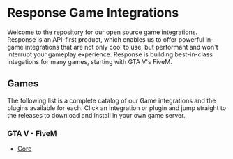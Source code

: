 # Response Game Integrations

Welcome to the repository for our open source game integrations. Response is an API-first product, which enables us to offer powerful in-game integrations that are not only cool to use, but performant and won't interrupt your gameplay experience. Response is building best-in-class integations for many games, starting with GTA V's FiveM.

## Games

The following list is a complete catalog of our Game integrations and the plugins available for each. Click an integration or plugin and jump straight to the releases to download and install in your own game server.

### GTA V - FiveM

- [Core](https://github.com/responserms-games/fivem/releases/latest)
